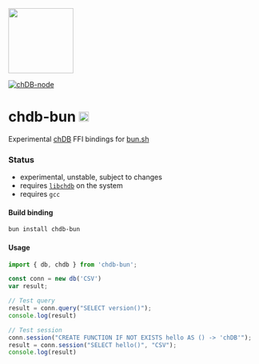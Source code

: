 <a href="https://chdb.fly.dev" target="_blank">
  <img src="https://avatars.githubusercontent.com/u/132536224" width=130 />
</a>

[![chDB-node](https://github.com/metrico/chdb-bun/actions/workflows/bun-test.yml/badge.svg)](https://github.com/metrico/chdb-bun/actions/workflows/bun-test.yml)

# chdb-bun <img src="https://user-images.githubusercontent.com/1423657/236928733-43e4f74e-5cff-4b3f-8bb7-20df58e10829.png" height=20 />
Experimental [chDB](https://github.com/auxten/chdb) FFI bindings for [bun.sh](https://bun.sh)
### Status

- experimental, unstable, subject to changes
- requires [`libchdb`](https://github.com/metrico/libchdb) on the system
- requires `gcc` 

#### Build binding
```bash
bun install chdb-bun
```

#### Usage
```js
import { db, chdb } from 'chdb-bun';

const conn = new db('CSV')
var result;

// Test query
result = conn.query("SELECT version()");
console.log(result)

// Test session
conn.session("CREATE FUNCTION IF NOT EXISTS hello AS () -> 'chDB'");
result = conn.session("SELECT hello()", "CSV");
console.log(result)
```


